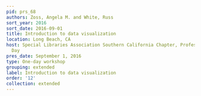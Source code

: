 ```yaml
---
pid: prs_68
authors: Zoss, Angela M. and White, Russ
sort_year: 2016
sort_date: 2016-09-01
title: Introduction to data visualization
location: Long Beach, CA
host: Special Libraries Association Southern California Chapter, Professional Development
  Day
pres_date: September 1, 2016
type: One-day workshop
grouping: extended
label: Introduction to data visualization
order: '12'
collection: extended
---
```

